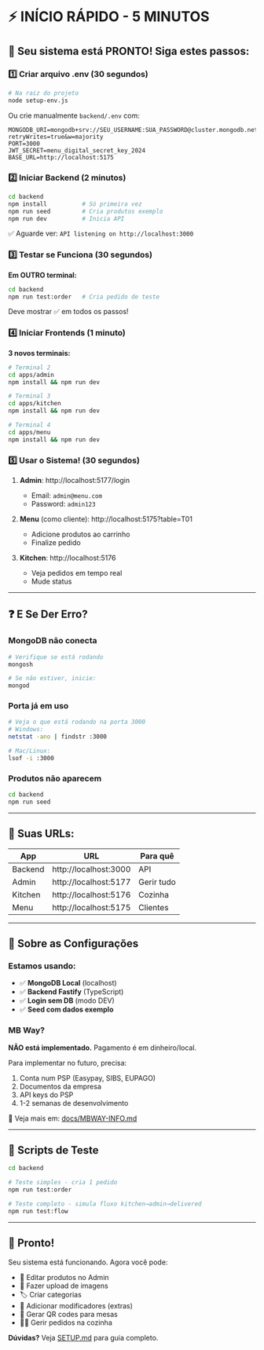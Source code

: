 # ⚡ INÍCIO RÁPIDO - 5 MINUTOS

## 🎯 Seu sistema está PRONTO! Siga estes passos:

### 1️⃣ Criar arquivo .env (30 segundos)

```bash
# Na raiz do projeto
node setup-env.js
```

Ou crie manualmente `backend/.env` com:
```env
MONGODB_URI=mongodb+srv://SEU_USERNAME:SUA_PASSWORD@cluster.mongodb.net/menu_digital?retryWrites=true&w=majority
PORT=3000
JWT_SECRET=menu_digital_secret_key_2024
BASE_URL=http://localhost:5175
```

### 2️⃣ Iniciar Backend (2 minutos)

```bash
cd backend
npm install          # Só primeira vez
npm run seed         # Cria produtos exemplo
npm run dev          # Inicia API
```

✅ Aguarde ver: `API listening on http://localhost:3000`

### 3️⃣ Testar se Funciona (30 segundos)

**Em OUTRO terminal:**
```bash
cd backend
npm run test:order   # Cria pedido de teste
```

Deve mostrar ✅ em todos os passos!

### 4️⃣ Iniciar Frontends (1 minuto)

**3 novos terminais:**

```bash
# Terminal 2
cd apps/admin
npm install && npm run dev

# Terminal 3
cd apps/kitchen
npm install && npm run dev

# Terminal 4
cd apps/menu
npm install && npm run dev
```

### 5️⃣ Usar o Sistema! (30 segundos)

1. **Admin**: http://localhost:5177/login
   - Email: `admin@menu.com`
   - Password: `admin123`

2. **Menu** (como cliente): http://localhost:5175?table=T01
   - Adicione produtos ao carrinho
   - Finalize pedido

3. **Kitchen**: http://localhost:5176
   - Veja pedidos em tempo real
   - Mude status

---

## ❓ E Se Der Erro?

### MongoDB não conecta
```bash
# Verifique se está rodando
mongosh

# Se não estiver, inicie:
mongod
```

### Porta já em uso
```bash
# Veja o que está rodando na porta 3000
# Windows:
netstat -ano | findstr :3000

# Mac/Linux:
lsof -i :3000
```

### Produtos não aparecem
```bash
cd backend
npm run seed
```

---

## 📱 Suas URLs:

| App | URL | Para quê |
|-----|-----|----------|
| Backend | http://localhost:3000 | API |
| Admin | http://localhost:5177 | Gerir tudo |
| Kitchen | http://localhost:5176 | Cozinha |
| Menu | http://localhost:5175 | Clientes |

---

## 🔧 Sobre as Configurações

### Estamos usando:
- ✅ **MongoDB Local** (localhost)
- ✅ **Backend Fastify** (TypeScript)
- ✅ **Login sem DB** (modo DEV)
- ✅ **Seed com dados exemplo**

### MB Way?
**NÃO está implementado.** Pagamento é em dinheiro/local.

Para implementar no futuro, precisa:
1. Conta num PSP (Easypay, SIBS, EUPAGO)
2. Documentos da empresa
3. API keys do PSP
4. 1-2 semanas de desenvolvimento

📖 Veja mais em: [docs/MBWAY-INFO.md](docs/MBWAY-INFO.md)

---

## 🧪 Scripts de Teste

```bash
cd backend

# Teste simples - cria 1 pedido
npm run test:order

# Teste completo - simula fluxo kitchen→admin→delivered
npm run test:flow
```

---

## 🎉 Pronto!

Seu sistema está funcionando. Agora você pode:
- 📝 Editar produtos no Admin
- 📸 Fazer upload de imagens
- 🏷️ Criar categorias
- 🍔 Adicionar modificadores (extras)
- 📱 Gerar QR codes para mesas
- 🧑‍🍳 Gerir pedidos na cozinha

**Dúvidas?** Veja [SETUP.md](SETUP.md) para guia completo.

